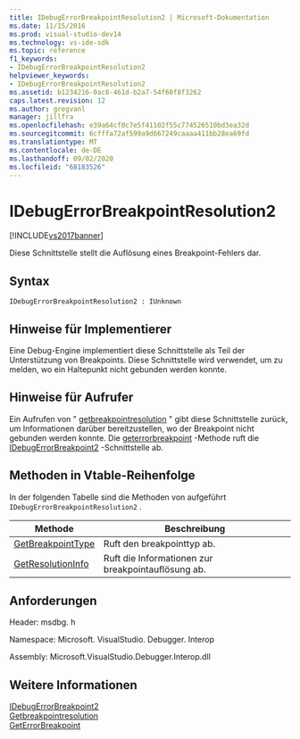 ```yaml
---
title: IDebugErrorBreakpointResolution2 | Microsoft-Dokumentation
ms.date: 11/15/2016
ms.prod: visual-studio-dev14
ms.technology: vs-ide-sdk
ms.topic: reference
f1_keywords:
- IDebugErrorBreakpointResolution2
helpviewer_keywords:
- IDebugErrorBreakpointResolution2
ms.assetid: b1234216-0ac8-461d-b2a7-54f60f8f3262
caps.latest.revision: 12
ms.author: gregvanl
manager: jillfra
ms.openlocfilehash: e39a64cf0c7e5f41102f55c774526510bd3ea32d
ms.sourcegitcommit: 6cfffa72af599a9d667249caaaa411bb28ea69fd
ms.translationtype: MT
ms.contentlocale: de-DE
ms.lasthandoff: 09/02/2020
ms.locfileid: "68183526"
---
```

# <a name="idebugerrorbreakpointresolution2"></a>IDebugErrorBreakpointResolution2
[!INCLUDE[vs2017banner](../../../includes/vs2017banner.md)]

Diese Schnittstelle stellt die Auflösung eines Breakpoint-Fehlers dar.  
  
## <a name="syntax"></a>Syntax  
  
```  
IDebugErrorBreakpointResolution2 : IUnknown  
```  
  
## <a name="notes-for-implementers"></a>Hinweise für Implementierer  
 Eine Debug-Engine implementiert diese Schnittstelle als Teil der Unterstützung von Breakpoints. Diese Schnittstelle wird verwendet, um zu melden, wo ein Haltepunkt nicht gebunden werden konnte.  
  
## <a name="notes-for-callers"></a>Hinweise für Aufrufer  
 Ein Aufrufen von " [getbreakpointresolution](../../../extensibility/debugger/reference/idebugerrorbreakpoint2-getbreakpointresolution.md) " gibt diese Schnittstelle zurück, um Informationen darüber bereitzustellen, wo der Breakpoint nicht gebunden werden konnte. Die [geterrorbreakpoint](../../../extensibility/debugger/reference/idebugbreakpointerrorevent2-geterrorbreakpoint.md) -Methode ruft die [IDebugErrorBreakpoint2](../../../extensibility/debugger/reference/idebugerrorbreakpoint2.md) -Schnittstelle ab.  
  
## <a name="methods-in-vtable-order"></a>Methoden in Vtable-Reihenfolge  
 In der folgenden Tabelle sind die Methoden von aufgeführt `IDebugErrorBreakpointResolution2` .  
  
|Methode|Beschreibung|  
|------------|-----------------|  
|[GetBreakpointType](../../../extensibility/debugger/reference/idebugerrorbreakpointresolution2-getbreakpointtype.md)|Ruft den breakpointtyp ab.|  
|[GetResolutionInfo](../../../extensibility/debugger/reference/idebugerrorbreakpointresolution2-getresolutioninfo.md)|Ruft die Informationen zur breakpointauflösung ab.|  
  
## <a name="requirements"></a>Anforderungen  
 Header: msdbg. h  
  
 Namespace: Microsoft. VisualStudio. Debugger. Interop  
  
 Assembly: Microsoft.VisualStudio.Debugger.Interop.dll  
  
## <a name="see-also"></a>Weitere Informationen  
 [IDebugErrorBreakpoint2](../../../extensibility/debugger/reference/idebugerrorbreakpoint2.md)   
 [Getbreakpointresolution](../../../extensibility/debugger/reference/idebugerrorbreakpoint2-getbreakpointresolution.md)   
 [GetErrorBreakpoint](../../../extensibility/debugger/reference/idebugbreakpointerrorevent2-geterrorbreakpoint.md)

